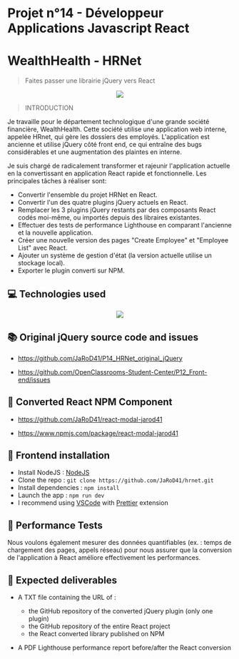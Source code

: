 # Projet n°14 - Développeur Applications Javascript React

# WealthHealth - HRNet

> Faites passer une librairie jQuery vers React


<p align="center">
  <img src="https://user.oc-static.com/upload/2020/08/14/15974125765772_image2.jpg">
</p>


> INTRODUCTION

Je travaille pour le département technologique d'une grande société financière, WealthHealth. Cette société utilise une application web interne, appelée HRnet, qui gère les dossiers des employés. L'application est ancienne et utilise jQuery côté front end, ce qui entraîne des bugs considérables et une augmentation des plaintes en interne.

Je suis chargé de radicalement transformer et rajeunir l'application actuelle en la convertissant en application React rapide et fonctionnelle. Les principales tâches à réaliser sont:

- Convertir l'ensemble du projet HRNet en React. 
- Convertir l'un des quatre plugins jQuery actuels en React. 
- Remplacer les 3 plugins jQuery restants par des composants React codés moi-même, ou importés depuis des libraires existantes.
- Effectuer des tests de performance Lighthouse en comparant l'ancienne et la nouvelle application. 
- Créer une nouvelle version des pages "Create Employee" et "Employee List" avec React.
- Ajouter un système de gestion d'état (la version actuelle utilise un stockage local).
- Exporter le plugin converti sur NPM.

## 💻 Technologies used

<p align="center">
  <a href="https://skillicons.dev">
    <img src="https://skillicons.dev/icons?i=css,react,jest,github,html,js,jquery,rollupjs,vite,vercel,vscode" />
  </a>
</p>

## 📚 Original jQuery source code and issues

- https://github.com/JaRoD41/P14_HRNet_original_jQuery

- https://github.com/OpenClassrooms-Student-Center/P12_Front-end/issues


## 🚀 Converted React NPM Component

- https://github.com/JaRoD41/react-modal-jarod41

- https://www.npmjs.com/package/react-modal-jarod41


## 🚀 Frontend installation

- Install NodeJS : [NodeJS](https://nodejs.org/en/)
- Clone the repo : `git clone https://github.com/JaRoD41/hrnet.git`
- Install dependencies : `npm install`
- Launch the app : `npm run dev`
- I recommend using [VSCode](https://code.visualstudio.com/) with [Prettier](https://marketplace.visualstudio.com/items?itemName=esbenp.prettier-vscode) extension

## 📝 Performance Tests

Nous voulons également mesurer des données quantifiables (ex. : temps de chargement des pages, appels réseau) pour nous assurer que la conversion de l'application à React améliore effectivement les performances.





## 📝 Expected deliverables

- A TXT file containing the URL of :
  - the GitHub repository of the converted jQuery plugin (only one plugin)
  - the GitHub repository of the entire React project
  - the React converted library published on NPM

- A PDF Lighthouse performance report before/after the React conversion
